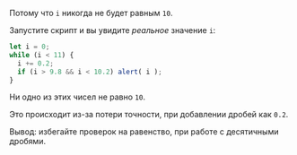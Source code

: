 Потому что `i` никогда не будет равным `10`.

Запустите скрипт и вы увидите *реальное* значение `i`:

```js run
let i = 0;
while (i < 11) {
  i += 0.2;
  if (i > 9.8 && i < 10.2) alert( i );
}
```

Ни одно из этих чисел не равно `10`. 

Это происходит из-за потери точности, при добавлении дробей как `0.2`.

Вывод: избегайте проверок на равенство, при работе с десятичными дробями. 
